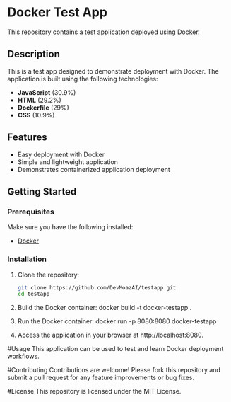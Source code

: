 # Docker Test App

This repository contains a test application deployed using Docker.

## Description

This is a test app designed to demonstrate deployment with Docker. The application is built using the following technologies:

- **JavaScript** (30.9%)
- **HTML** (29.2%)
- **Dockerfile** (29%)
- **CSS** (10.9%)

## Features

- Easy deployment with Docker
- Simple and lightweight application
- Demonstrates containerized application deployment

## Getting Started

### Prerequisites

Make sure you have the following installed:

- [Docker](https://www.docker.com/)

### Installation

1. Clone the repository:

   ```bash
   git clone https://github.com/DevMoazAI/testapp.git
   cd testapp
2. Build the Docker container:
      docker build -t docker-testapp .
3. Run the Docker container:
      docker run -p 8080:8080 docker-testapp
4. Access the application in your browser at http://localhost:8080.

#Usage
This application can be used to test and learn Docker deployment workflows.

#Contributing
Contributions are welcome! Please fork this repository and submit a pull request for any feature improvements or bug fixes.

#License
This repository is licensed under the MIT License.


